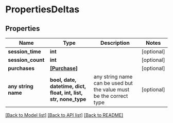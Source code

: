 # PropertiesDeltas


## Properties
Name | Type | Description | Notes
------------ | ------------- | ------------- | -------------
**session_time** | **int** |  | [optional] 
**session_count** | **int** |  | [optional] 
**purchases** | [**[Purchase]**](Purchase.md) |  | [optional] 
**any string name** | **bool, date, datetime, dict, float, int, list, str, none_type** | any string name can be used but the value must be the correct type | [optional]

[[Back to Model list]](../README.md#documentation-for-models) [[Back to API list]](../README.md#documentation-for-api-endpoints) [[Back to README]](../README.md)


